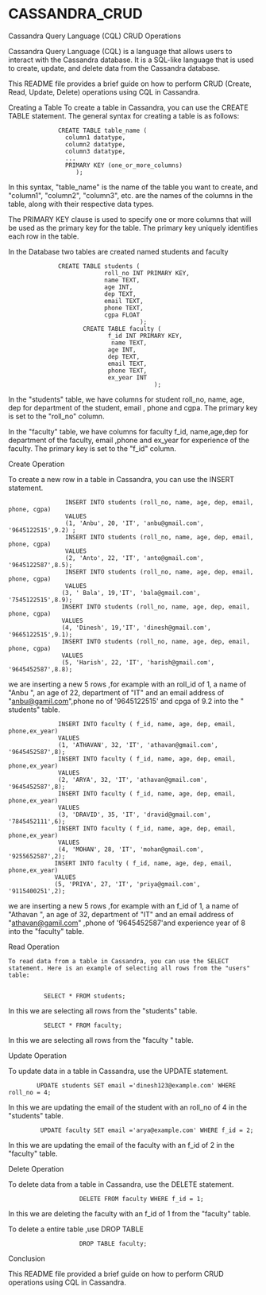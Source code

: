 # CASSANDRA_CRUD

Cassandra Query Language (CQL) CRUD Operations

Cassandra Query Language (CQL) is a language that allows users to interact with the Cassandra database. It is a SQL-like language that is used to create, update, and delete data from the Cassandra database.

This README file provides a brief guide on how to perform CRUD (Create, Read, Update, Delete) operations using CQL in Cassandra.

Creating a Table
To create a table in Cassandra, you can use the CREATE TABLE statement. The general syntax for creating a table is as follows:



                  CREATE TABLE table_name (
                    column1 datatype,
                    column2 datatype,
                    column3 datatype,
                    ...
                    PRIMARY KEY (one_or_more_columns)
                       );

In this syntax, "table_name" is the name of the table you want to create, and "column1", "column2", "column3", etc. are the names of the columns in the table, along with their respective data types.

The PRIMARY KEY clause is used to specify one or more columns that will be used as the primary key for the table. The primary key uniquely identifies each row in the table.

In the Database  two tables are created named students and faculty 
 
                  CREATE TABLE students (
                               roll_no INT PRIMARY KEY,
                               name TEXT,
                               age INT,
                               dep TEXT,
                               email TEXT,
                               phone TEXT,
                               cgpa FLOAT
                                         );
                         CREATE TABLE faculty (
                                f_id INT PRIMARY KEY,
                                 name TEXT,
                                age INT,
                                dep TEXT,
                                email TEXT,
                                phone TEXT,
                                ex_year INT
                                             );


In the "students" table, we have columns for student roll_no, name, age, dep for department of the student, email , phone  and cgpa. The primary key is set to the "roll_no" column.

In the "faculty" table, we have columns for faculty f_id, name,age,dep for department of the faculty, email ,phone and ex_year for experience of the faculty. The primary key is set to the "f_id" column.

Create Operation

To create a new row in a table in Cassandra, you can use the INSERT statement. 


                    INSERT INTO students (roll_no, name, age, dep, email, phone, cgpa) 
                    VALUES 
                    (1, 'Anbu', 20, 'IT', 'anbu@gmail.com', '9645122515',9.2) ;
                    INSERT INTO students (roll_no, name, age, dep, email, phone, cgpa) 
                    VALUES 
                    (2, 'Anto', 22, 'IT', 'anto@gmail.com', '9645122587',8.5);
                    INSERT INTO students (roll_no, name, age, dep, email, phone, cgpa) 
                    VALUES 
                   (3, ' Bala', 19,'IT', 'bala@gmail.com', '7545122515',8.9);
                   INSERT INTO students (roll_no, name, age, dep, email, phone, cgpa) 
                   VALUES 
                   (4, 'Dinesh', 19,'IT', 'dinesh@gmail.com', '9665122515',9.1);
                   INSERT INTO students (roll_no, name, age, dep, email, phone, cgpa) 
                   VALUES 
                   (5, 'Harish', 22, 'IT', 'harish@gmail.com', '9645452587',8.8);


we are inserting a new 5 rows ,for example with an roll_id of 1, a name of "Anbu ", an age of 22, department of "IT" and an email address of "anbu@gamil.com",phone no of '9645122515' and cpga of 9.2 into the " students" table.

                  INSERT INTO faculty ( f_id, name, age, dep, email, phone,ex_year) 
                  VALUES 
                  (1, 'ATHAVAN', 32, 'IT', 'athavan@gmail.com', '9645452587',8);
                  INSERT INTO faculty ( f_id, name, age, dep, email, phone,ex_year) 
                  VALUES 
                  (2, 'ARYA', 32, 'IT', 'athavan@gmail.com', '9645452587',8);
                  INSERT INTO faculty ( f_id, name, age, dep, email, phone,ex_year) 
                  VALUES 
                  (3, 'DRAVID', 35, 'IT', 'dravid@gmail.com', '7845452111',6);
                  INSERT INTO faculty ( f_id, name, age, dep, email, phone,ex_year) 
                  VALUES 
                  (4, 'MOHAN', 28, 'IT', 'mohan@gmail.com', '9255652587',2);
                 INSERT INTO faculty ( f_id, name, age, dep, email, phone,ex_year) 
                 VALUES 
                 (5, 'PRIYA', 27, 'IT', 'priya@gmail.com', '9115400251',2);

we are inserting a new 5 rows ,for example with an f_id of 1, a name of "Athavan ", an age of 32, department of "IT" and an email address of "athavan@gamil.com" ,phone of '9645452587'and experience year of 8 into the "faculty" table.


Read Operation

    To read data from a table in Cassandra, you can use the SELECT statement. Here is an example of selecting all rows from the "users" table:


              SELECT * FROM students;
              
  In this we are selecting all rows from the "students" table.
              
              SELECT * FROM faculty;
              
   In this we are selecting all rows from the "faculty " table.   
   
   
Update Operation

To update data in a table in Cassandra,  use the UPDATE statement. 

            UPDATE students SET email ='dinesh123@example.com' WHERE roll_no = 4;
            
In this  we are updating the email of the student with an roll_no of 4  in the "students" table.

             UPDATE faculty SET email ='arya@example.com' WHERE f_id = 2;
             
In this  we are updating the email of the faculty with an f_id of 2  in the "faculty" table.


Delete Operation

To delete data from a table in Cassandra,  use the DELETE statement. 

                        DELETE FROM faculty WHERE f_id = 1;
In this we are deleting the faculty with an f_id of 1 from the "faculty" table.

To delete a entire table ,use  DROP TABLE
 
                        DROP TABLE faculty;
                        
                        
Conclusion

This README file provided a brief guide on how to perform CRUD operations using CQL in Cassandra.              
